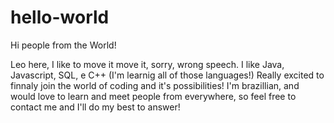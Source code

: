 # hello-world
Hi people from the World!

Leo here, I like to move it move it, sorry, wrong speech.
I like Java, Javascript, SQL, e C++ (I'm learnig all of those languages!) Really excited to finnaly join the world of coding and it's possibilities!
I'm brazillian, and would love to learn and meet people from everywhere, so feel free to contact me and I'll do my best to answer!

